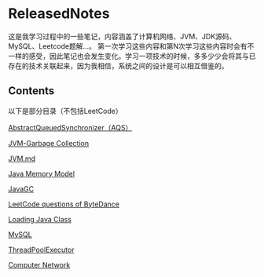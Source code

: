 # ReleasedNotes
这是我学习过程中的一些笔记，内容涵盖了计算机网络、JVM、JDK源码、MySQL、Leetcode题解...。
第一次学习这些内容和第N次学习这些内容时会有不一样的感受，因此笔记也会发生变化。学习一项技术的时候，多多少少会将其与已存在的技术关联起来，因为我相信，系统之间的设计是可以相互借鉴的。

## Contents
以下是部分目录（不包括LeetCode）

[AbstractQueuedSynchronizer（AQS）](https://github.com/chong-chonga/ReleasedNotes/blob/master/ReleasedNotes/AbstractQueuedSynchronizer%20%EF%BC%88AQS%EF%BC%89.md)

[JVM-Garbage Collection](https://github.com/chong-chonga/ReleasedNotes/blob/master/ReleasedNotes/JVM-Garbage%20Collection.md)

[JVM.md](https://github.com/chong-chonga/ReleasedNotes/blob/master/ReleasedNotes/JVM.md)

[Java Memory Model](https://github.com/chong-chonga/ReleasedNotes/blob/master/ReleasedNotes/Java%20Memory%20Model.md)

[JavaGC](https://github.com/chong-chonga/ReleasedNotes/blob/master/ReleasedNotes/JavaGC.md)

[LeetCode questions of ByteDance](https://github.com/chong-chonga/ReleasedNotes/blob/master/ReleasedNotes/LeetCode%20questions%20of%20ByteDance.md)

[Loading Java Class](https://github.com/chong-chonga/ReleasedNotes/blob/master/ReleasedNotes/Loading%20Java%20Class.md)

[MySQL](https://github.com/chong-chonga/ReleasedNotes/blob/master/ReleasedNotes/MySQL.md)

[ThreadPoolExecutor](https://github.com/chong-chonga/ReleasedNotes/blob/master/ReleasedNotes/ThreadPoolExecutor.md)

[Computer Network](https://github.com/chong-chonga/ReleasedNotes/blob/master/ReleasedNotes/computer%20network.md)